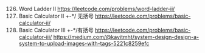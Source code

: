 126. Word Ladder II  https://leetcode.com/problems/word-ladder-ii/  
227. Basic Calculator II +-*/ 无括号 https://leetcode.com/problems/basic-calculator-ii/  
772. Basic Calculator III  +-*/有括号 https://leetcode.com/problems/basic-calculator-iii/ 
https://medium.com/@kavitmht/system-design-design-a-system-to-upload-images-with-tags-5221c8259efc  

